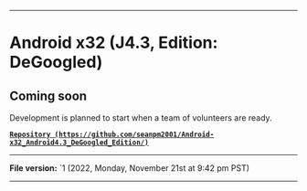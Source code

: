 
***

# Android x32 (J4.3, Edition: DeGoogled)

## Coming soon

Development is planned to start when a team of volunteers are ready.

**[`Repository (https://github.com/seanpm2001/Android-x32_Android4.3_DeGoogled_Edition/)`](https://github.com/seanpm2001/Android-x64_Android4.3_DeGoogled_Edition/)**

***

**File version:** `1 (2022, Monday, November 21st at 9:42 pm PST)

***
